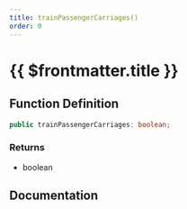 ```yaml
---
title: trainPassengerCarriages()
order: 0
---
```


# {{ $frontmatter.title }}

## Function Definition

```ts
public trainPassengerCarriages: boolean;
```

### Returns

* boolean

## Documentation

<!--@include: ./parts/trainPassengerCarriages.md-->
